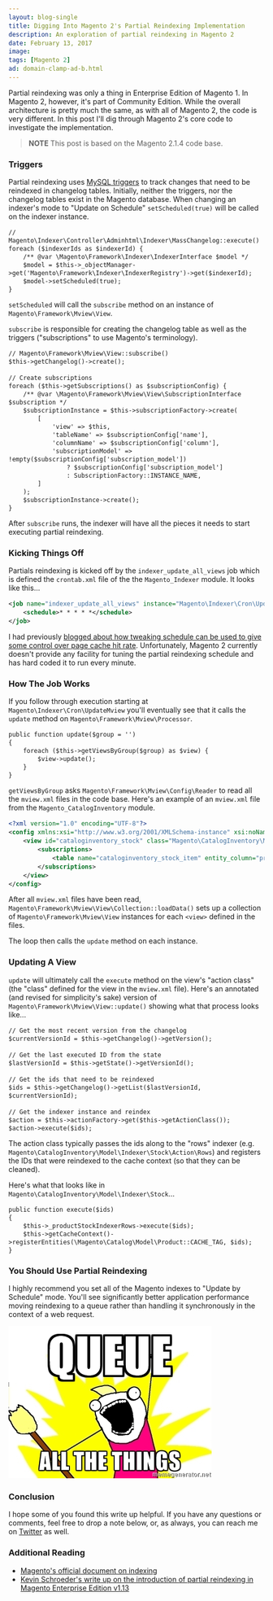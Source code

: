 ```yaml
---
layout: blog-single
title: Digging Into Magento 2's Partial Reindexing Implementation
description: An exploration of partial reindexing in Magento 2
date: February 13, 2017
image: 
tags: [Magento 2]
ad: domain-clamp-ad-b.html
---
```


Partial reindexing was only a thing in Enterprise Edition of Magento 1. In Magento 2, however, it's part of Community Edition. While the overall architecture is pretty much the same, as with all of Magento 2, the code is very different. In this post I'll dig through Magento 2's core code to investigate the implementation.

> **NOTE**  This post is based on the Magento 2.1.4 code base.

<!-- excerpt_separator -->

### Triggers

Partial reindexing uses [MySQL triggers](https://dev.mysql.com/doc/refman/5.7/en/trigger-syntax.html) to track changes that need to be reindexed in changelog tables. Initially, neither the triggers, nor the changelog tables exist in the Magento database. When changing an indexer's mode to "Update on Schedule" `setScheduled(true)` will be called on the indexer instance.

```php?start_inline=true
// Magento\Indexer\Controller\Adminhtml\Indexer\MassChangelog::execute()
foreach ($indexerIds as $indexerId) {
    /** @var \Magento\Framework\Indexer\IndexerInterface $model */
    $model = $this->_objectManager->get('Magento\Framework\Indexer\IndexerRegistry')->get($indexerId);
    $model->setScheduled(true);
}
```

`setScheduled` will call the `subscribe` method on an instance of `Magento\Framework\Mview\View`.

`subscribe` is responsible for creating the changelog table as well as the triggers ("subscriptions" to use Magento's terminology).

```php?start_inline=true
// Magento\Framework\Mview\View::subscribe()
$this->getChangelog()->create();

// Create subscriptions
foreach ($this->getSubscriptions() as $subscriptionConfig) {
    /** @var \Magento\Framework\Mview\View\SubscriptionInterface $subscription */
    $subscriptionInstance = $this->subscriptionFactory->create(
        [
            'view' => $this,
            'tableName' => $subscriptionConfig['name'],
            'columnName' => $subscriptionConfig['column'],
            'subscriptionModel' => !empty($subscriptionConfig['subscription_model'])
                ? $subscriptionConfig['subscription_model']
                : SubscriptionFactory::INSTANCE_NAME,
        ]
    );
    $subscriptionInstance->create();
}
```

After `subscribe` runs, the indexer will have all the pieces it needs to start executing partial reindexing.

### Kicking Things Off

Partials reindexing is kicked off by the `indexer_update_all_views` job which is defined the `crontab.xml` file of the the `Magento_Indexer` module. It looks like this...

```xml
<job name="indexer_update_all_views" instance="Magento\Indexer\Cron\UpdateMview" method="execute">
    <schedule>* * * * *</schedule>
</job>
```

I had previously [blogged about how tweaking schedule can be used to give some control over page cache hit rate](https://maxchadwick.xyz/blog/how-partial-reindexing-schedule-impacts-page-cache-hit-rate). Unfortunately,  Magento 2 currently doesn't provide any facility for tuning the partial reindexing schedule and has hard coded it to run every minute.

### How The Job Works

If you follow through execution starting at `Magento\Indexer\Cron\UpdateMview` you'll eventually see that it calls the `update` method on `Magento\Framework\Mview\Processor`. 

```php?start_inline=true
public function update($group = '')
{
    foreach ($this->getViewsByGroup($group) as $view) {
        $view->update();
    }
}
```

`getViewsByGroup` asks `Magento\Framework\Mview\Config\Reader` to read all the `mview.xml` files in the code base. Here's an example of an `mview.xml` file from the `Magento_CatalogInventory` module.

```xml
<?xml version="1.0" encoding="UTF-8"?>
<config xmlns:xsi="http://www.w3.org/2001/XMLSchema-instance" xsi:noNamespaceSchemaLocation="urn:magento:framework:Mview/etc/mview.xsd">
    <view id="cataloginventory_stock" class="Magento\CatalogInventory\Model\Indexer\Stock" group="indexer">
        <subscriptions>
            <table name="cataloginventory_stock_item" entity_column="product_id" />
        </subscriptions>
    </view>
</config>

```

After all `mview.xml` files have been read, `Magento\Framework\Mview\View\Collection::loadData()` sets up a collection of `Magento\Framework\Mview\View` instances for each `<view>` defined in the files. 

The loop then calls the `update` method on each instance.

### Updating A View

`update` will ultimately call the `execute` method on the view's "action class" (the "class" defined for the view in the `mview.xml` file). Here's an annotated (and revised for simplicity's sake) version of `Magento\Framework\Mview\View::update()` showing what that process looks like...

```php?start_inline=true
// Get the most recent version from the changelog
$currentVersionId = $this->getChangelog()->getVersion();

// Get the last executed ID from the state
$lastVersionId = $this->getState()->getVersionId();

// Get the ids that need to be reindexed
$ids = $this->getChangelog()->getList($lastVersionId, $currentVersionId);

// Get the indexer instance and reindex
$action = $this->actionFactory->get($this->getActionClass());
$action->execute($ids);
```

The action class typically passes the ids along to the "rows" indexer (e.g. `Magento\CatalogInventory\Model\Indexer\Stock\Action\Rows`)  and registers the  IDs that were reindexed  to the cache context (so that they can be cleaned).

Here's what that looks like in `Magento\CatalogInventory\Model\Indexer\Stock`...

```php?start_inline=true
public function execute($ids)
{
    $this->_productStockIndexerRows->execute($ids);
    $this->getCacheContext()->registerEntities(\Magento\Catalog\Model\Product::CACHE_TAG, $ids);
}
```

### You Should Use Partial Reindexing

I highly recommend you set all of the Magento indexes to "Update by Schedule" mode. You'll see significantly better application performance moving reindexing to a queue rather than handling it synchronously in the context of a web request.

![Queue All The Things](/img/blog/magento-2-partial-reindexing/queue-all-the-things.jpg)

### Conclusion

I hope some of you found this write up helpful. If you have any questions or comments, feel free to drop a note below, or, as always, you can reach me on [Twitter](http://twitter.com/maxpchadwick) as well.

### Additional Reading

- [Magento's official document on indexing](http://devdocs.magento.com/guides/v2.0/extension-dev-guide/indexing.html)
- [Kevin Schroeder's write up on the introduction of partial reindexing in Magento Enterprise Edition v1.13](http://www.eschrade.com/page/indexing-in-magento-or-the-wonderful-world-of-materialized-views/)
